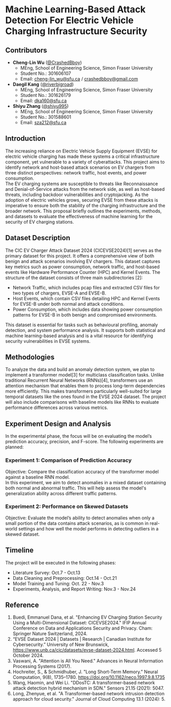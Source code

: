 # Machine Learning-Based Attack Detection For Electric Vehicle Charging Infrastructure Security

## Contributors

* **Cheng-Lin Wu** ([@CrashedBboy](https://github.com/CrashedBboy))
  - MEng, School of Engineering Science, Simon Fraser University
  - Student No.: 301606107
  - Email: cheng-lin_wu@sfu.ca / crashedbboy@gmail.com
* **Daegil Kang** ([@riverbigroad](https://github.com/riverbigroad))
  - MEng, School of Engineering Science, Simon Fraser University
  - Student No.: 301626179
  - Email: dka160@sfu.ca
* **Shiyu Zhang** ([@shiyu995](https://github.com/shiyu995))
  - MEng, School of Engineering Science, Simon Fraser University
  - Student No.: 301588601
  - Email: sza212@sfu.ca

## Introduction
The increasing reliance on Electric Vehicle Supply Equipment (EVSE) for electric vehicle charging has made these systems a critical infrastructure component, yet vulnerable to a variety of cyberattacks. This project aims to identify network and host-based attack scenarios on EV chargers from three distinct perspectives: network traffic, host events, and power consumption.  
The EV charging systems are susceptible to threats like Reconnaissance and Denial-of-Service attacks from the network side, as well as host-based threats, including backdoor vulnerabilities and cryptojacking. As the adoption of electric vehicles grows, securing EVSE from these attacks is imperative to ensure both the stability of the charging infrastructure and the broader network. This proposal briefly outlines the experiments, methods, and datasets to evaluate the effectiveness of machine learning for the security of EV charging stations.

## Dataset Description
The CIC EV Charger Attack Dataset 2024 (CICEVSE2024)[1] serves as the primary dataset for this project. It offers a comprehensive view of both benign and attack scenarios involving EV chargers. This dataset captures key metrics such as power consumption, network traffic, and host-based events like Hardware Performance Counter (HPC) and Kernel Events. The structure of the dataset consists of three main subdirectories [2]:
* Network Traffic, which includes pcap files and extracted CSV files for two types of chargers, EVSE-A and EVSE-B.
* Host Events, which contain CSV files detailing HPC and Kernel Events for EVSE-B under both normal and attack conditions.
* Power Consumption, which includes data showing power consumption patterns for EVSE-B in both benign and compromised environments.

This dataset is essential for tasks such as behavioural profiling, anomaly detection, and system performance analysis. It supports both statistical and machine learning-based analysis and is a vital resource for identifying security vulnerabilities in EVSE systems.

## Methodologies
To analyze the data and build an anomaly detection system, we plan to implement a transformer model[3] for multiclass classification tasks. Unlike traditional Recurrent Neural Networks (RNNs)[4], transformers use an attention mechanism that enables them to process long-term dependencies more efficiently. This makes transformers particularly well-suited for large temporal datasets like the ones found in the EVSE 2024 dataset. The project will also include comparisons with baseline models like RNNs to evaluate performance differences across various metrics.

## Experiment Design and Analysis
In the experimental phase, the focus will be on evaluating the model’s prediction accuracy, precision, and F-score. The following experiments are planned:  
### Experiment 1: Comparison of Prediction Accuracy
Objective: Compare the classification accuracy of the transformer model against a baseline RNN model.  
In this experiment, we aim to detect anomalies in a mixed dataset containing both normal and abnormal traffic. This will help assess the model's generalization ability across different traffic patterns.
### Experiment 2: Performance on Skewed Datasets  
Objective: Evaluate the model’s ability to detect anomalies when only a small portion of the data contains attack scenarios, as is common in real-world settings and how well the model performs in detecting outliers in a skewed dataset.

## Timeline
The project will be executed in the following phases:  
* Literature Survey: Oct.7 - Oct.13
* Data Cleaning and Preprocessing: Oct.14 - Oct.21
* Model Training and Tuning: Oct. 22 - Nov.3
* Experiments, Analysis, and Report Writing: Nov.3 - Nov.24

## Reference
1. Buedi, Emmanuel Dana, et al. "Enhancing EV Charging Station Security Using a Multi-Dimensional Dataset: CICEVSE2024." IFIP Annual Conference on Data and Applications Security and Privacy. Cham: Springer Nature Switzerland, 2024.
2. “EVSE Dataset 2024 | Datasets | Research | Canadian Institute for Cybersecurity.” University of New Brunswick, https://www.unb.ca/cic/datasets/evse-dataset-2024.html. Accessed 5 October 2024.
3. Vaswani, A. "Attention is All You Need." Advances in Neural Information Processing Systems (2017).
4. Hochreiter, S., & Schmidhuber, J. "Long Short-Term Memory." Neural Computation, 9(8), 1735–1780. https://doi.org/10.1162/neco.1997.9.8.1735
5. Wang, Haomin, and Wei Li. "DDosTC: A transformer-based network attack detection hybrid mechanism in SDN." Sensors 21.15 (2021): 5047.
6. Long, Zhenyue, et al. "A Transformer-based network intrusion detection approach for cloud security." Journal of Cloud Computing 13.1 (2024): 5.

